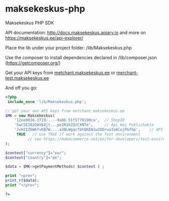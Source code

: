maksekeskus-php
===============

Maksekeskus PHP SDK

API documentation: http://docs.maksekeskus.apiary.io 
and more on https://maksekeskus.ee/api-explorer/

Place the lib under your project folder:  /lib/Maksekeskus.php

Use the composer to install dependencies declared in /lib/composer.json 
(https://getcomposer.org/)


Get your API keys from [metchant.maksekeskus.ee](https://metchant.maksekeskus.ee) or [merchant-test.maksekeskus.ee](https://metchant-test.maksekeskus.ee)

And off you go:
``` php
<?php
 include_once 'lib/Maksekeskus.php';

// get your own API keys from metchant.maksekeskus.ee
$MK = new Maksekeskus(
    '12ee0036-3719-...-9a8b-51f5770190ca',  // ShopID
    '5wCSE2B2OAV64jt...pe2N1kZQzCXNTe',     // Api Key Publishable 
    'JvH2IZ6W6fvKB7W....a3BLWgqcfbhQKEN1w2UDrua3sWlojPGfhp',    // API Key Secret
     TRUE   // use TRUE if work against the Test environment 
    	  // see https://makecommerce.net/en/for-developers/test-environment/
);

$context["currency"]="eur";
$context["country"]="ee";

$data = $MK->getPaymentMethods( $context ) ;

print "<pre>";
print_r($data);
print "</pre>";

?>

```


